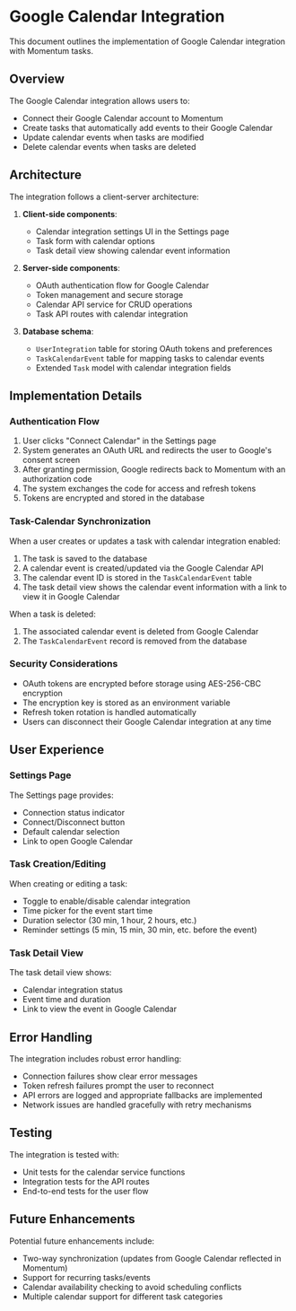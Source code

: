 # Google Calendar Integration

This document outlines the implementation of Google Calendar integration with Momentum tasks.

## Overview

The Google Calendar integration allows users to:
- Connect their Google Calendar account to Momentum
- Create tasks that automatically add events to their Google Calendar
- Update calendar events when tasks are modified
- Delete calendar events when tasks are deleted

## Architecture

The integration follows a client-server architecture:

1. **Client-side components**:
   - Calendar integration settings UI in the Settings page
   - Task form with calendar options
   - Task detail view showing calendar event information

2. **Server-side components**:
   - OAuth authentication flow for Google Calendar
   - Token management and secure storage
   - Calendar API service for CRUD operations
   - Task API routes with calendar integration

3. **Database schema**:
   - `UserIntegration` table for storing OAuth tokens and preferences
   - `TaskCalendarEvent` table for mapping tasks to calendar events
   - Extended `Task` model with calendar integration fields

## Implementation Details

### Authentication Flow

1. User clicks "Connect Calendar" in the Settings page
2. System generates an OAuth URL and redirects the user to Google's consent screen
3. After granting permission, Google redirects back to Momentum with an authorization code
4. The system exchanges the code for access and refresh tokens
5. Tokens are encrypted and stored in the database

### Task-Calendar Synchronization

When a user creates or updates a task with calendar integration enabled:

1. The task is saved to the database
2. A calendar event is created/updated via the Google Calendar API
3. The calendar event ID is stored in the `TaskCalendarEvent` table
4. The task detail view shows the calendar event information with a link to view it in Google Calendar

When a task is deleted:
1. The associated calendar event is deleted from Google Calendar
2. The `TaskCalendarEvent` record is removed from the database

### Security Considerations

- OAuth tokens are encrypted before storage using AES-256-CBC encryption
- The encryption key is stored as an environment variable
- Refresh token rotation is handled automatically
- Users can disconnect their Google Calendar integration at any time

## User Experience

### Settings Page

The Settings page provides:
- Connection status indicator
- Connect/Disconnect button
- Default calendar selection
- Link to open Google Calendar

### Task Creation/Editing

When creating or editing a task:
- Toggle to enable/disable calendar integration
- Time picker for the event start time
- Duration selector (30 min, 1 hour, 2 hours, etc.)
- Reminder settings (5 min, 15 min, 30 min, etc. before the event)

### Task Detail View

The task detail view shows:
- Calendar integration status
- Event time and duration
- Link to view the event in Google Calendar

## Error Handling

The integration includes robust error handling:
- Connection failures show clear error messages
- Token refresh failures prompt the user to reconnect
- API errors are logged and appropriate fallbacks are implemented
- Network issues are handled gracefully with retry mechanisms

## Testing

The integration is tested with:
- Unit tests for the calendar service functions
- Integration tests for the API routes
- End-to-end tests for the user flow

## Future Enhancements

Potential future enhancements include:
- Two-way synchronization (updates from Google Calendar reflected in Momentum)
- Support for recurring tasks/events
- Calendar availability checking to avoid scheduling conflicts
- Multiple calendar support for different task categories 